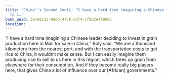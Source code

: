 ```yaml
---
title: 'China''s Second Conti: “I have a hard time imagining a Chinese leader deciding
  to i…'
book_uuid: 307e8c35-0ddd-4738-ad74-cf9d2e4f8605
location: 
---
```


“I have a hard time imagining a Chinese leader deciding to invest in grain production here in Mali for sale in China,” Boly said. “We are a thousand kilometers from the nearest port, and with the transportation costs to get rice to China, it wouldn’t make sense. But I can easily imagine them producing rice to sell to us here in this region, which frees up grain from elsewhere for their consumption. And if they become really big players here, that gives China a lot of influence over our [African] governments.”